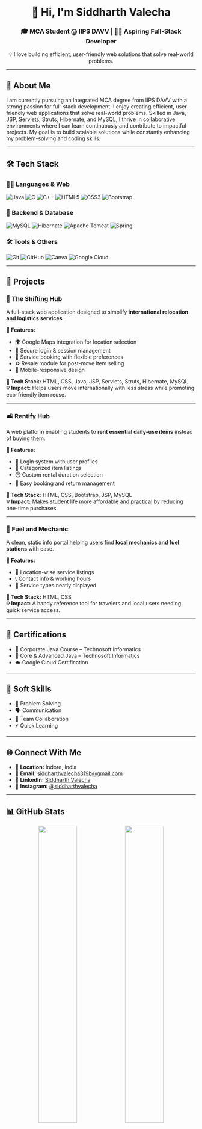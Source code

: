 <h1 align="center">👋 Hi, I'm Siddharth Valecha</h1>
<h3 align="center">🎓 MCA Student @ IIPS DAVV | 👨‍💻 Aspiring Full-Stack Developer</h3>
<p align="center">💡 I love building efficient, user-friendly web solutions that solve real-world problems.</p>

---

## 💫 About Me

I am currently pursuing an Integrated MCA degree from IIPS DAVV with a strong passion for full-stack development. I enjoy creating efficient, user-friendly web applications that solve real-world problems. Skilled in Java, JSP, Servlets, Struts, Hibernate, and MySQL, I thrive in collaborative environments where I can learn continuously and contribute to impactful projects. My goal is to build scalable solutions while constantly enhancing my problem-solving and coding skills.


---

## 🛠️ Tech Stack

### 👨‍💻 Languages & Web
![Java](https://img.shields.io/badge/Java-%23ED8B00.svg?style=for-the-badge&logo=openjdk&logoColor=white)
![C](https://img.shields.io/badge/C-%2300599C.svg?style=for-the-badge&logo=c&logoColor=white)
![C++](https://img.shields.io/badge/C++-%2300599C.svg?style=for-the-badge&logo=c%2B%2B&logoColor=white)
![HTML5](https://img.shields.io/badge/HTML5-%23E34F26.svg?style=for-the-badge&logo=html5&logoColor=white)
![CSS3](https://img.shields.io/badge/CSS3-%231572B6.svg?style=for-the-badge&logo=css3&logoColor=white)
![Bootstrap](https://img.shields.io/badge/Bootstrap-%238511FA.svg?style=for-the-badge&logo=bootstrap&logoColor=white)

### 🧠 Backend & Database
![MySQL](https://img.shields.io/badge/MySQL-4479A1.svg?style=for-the-badge&logo=mysql&logoColor=white)
![Hibernate](https://img.shields.io/badge/Hibernate-59666C?style=for-the-badge&logo=Hibernate&logoColor=white)
![Apache Tomcat](https://img.shields.io/badge/Tomcat-%23F8DC75.svg?style=for-the-badge&logo=apache-tomcat&logoColor=black)
![Spring](https://img.shields.io/badge/Spring-%236DB33F.svg?style=for-the-badge&logo=spring&logoColor=white)

### 🛠 Tools & Others
![Git](https://img.shields.io/badge/Git-%23F05033.svg?style=for-the-badge&logo=git&logoColor=white)
![GitHub](https://img.shields.io/badge/GitHub-%23121011.svg?style=for-the-badge&logo=github&logoColor=white)
![Canva](https://img.shields.io/badge/Canva-%2300C4CC.svg?style=for-the-badge&logo=Canva&logoColor=white)
![Google Cloud](https://img.shields.io/badge/GoogleCloud-%234285F4.svg?style=for-the-badge&logo=google-cloud&logoColor=white)

---

## 💼 Projects

### 🚛 The Shifting Hub
A full-stack web application designed to simplify **international relocation and logistics services**.

**🔹 Features:**
- 🌍 Google Maps integration for location selection  
- 🔐 Secure login & session management  
- 📅 Service booking with flexible preferences  
- ♻️ Resale module for post-move item selling  
- 📱 Mobile-responsive design

**🧰 Tech Stack:** HTML, CSS, Java, JSP, Servlets, Struts, Hibernate, MySQL  
**💡 Impact:** Helps users move internationally with less stress while promoting eco-friendly item reuse.

---

### 🛋️ Rentify Hub
A web platform enabling students to **rent essential daily-use items** instead of buying them.

**🔹 Features:**
- 🔑 Login system with user profiles  
- 🛒 Categorized item listings  
- ⏱️ Custom rental duration selection  
- 🔄 Easy booking and return management  

**🧰 Tech Stack:** HTML, CSS, Bootstrap, JSP, MySQL  
**💡 Impact:** Makes student life more affordable and practical by reducing one-time purchases.

---

### 🔧 Fuel and Mechanic
A clean, static info portal helping users find **local mechanics and fuel stations** with ease.

**🔹 Features:**
- 📍 Location-wise service listings  
- 📞 Contact info & working hours  
- 🧾 Service types neatly displayed  

**🧰 Tech Stack:** HTML, CSS  
**💡 Impact:** A handy reference tool for travelers and local users needing quick service access.

---

## 📜 Certifications

- 🏅 Corporate Java Course – Technosoft Informatics  
- 🏅 Core & Advanced Java – Technosoft Informatics  
- ☁️ Google Cloud Certification  

---

## 🤝 Soft Skills

- 🧠 Problem Solving  
- 🗣️ Communication  
- 🤝 Team Collaboration  
- ⚡ Quick Learning

---

## 🌐 Connect With Me

- 📍 **Location:** Indore, India  
- 📧 **Email:** siddharthvalecha319b@gmail.com  
- 🔗 **LinkedIn:** [Siddharth Valecha](https://www.linkedin.com/in/siddharth-valecha)  
- 📸 **Instagram:** [@siddharthvalecha](https://instagram.com/siddharthvalecha)

---

## 📊 GitHub Stats

<p align="center">
  <img src="https://github-readme-stats.vercel.app/api?username=siddharthvalecha&theme=dark&hide_border=false&include_all_commits=true&count_private=true" width="45%" />
  <img src="https://nirzak-streak-stats.vercel.app/?user=siddharthvalecha&theme=dark&hide_border=false" width="45%" />
</p>

<p align="center">
  <img src="https://github-readme-stats.vercel.app/api/top-langs/?username=siddharthvalecha&theme=dark&hide_border=false&layout=compact" width="45%" />
</p>

---

<p align="center">
  <img src="https://visitcount.itsvg.in/api?id=siddharthvalecha&label=Profile%20Views&color=12&icon=5" />
</p>

---

_“Striving to code solutions that make life simpler, one line at a time.”_

